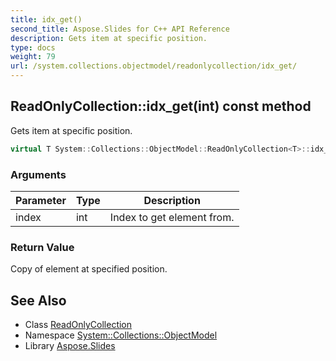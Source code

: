 ```yaml
---
title: idx_get()
second_title: Aspose.Slides for C++ API Reference
description: Gets item at specific position.
type: docs
weight: 79
url: /system.collections.objectmodel/readonlycollection/idx_get/
---
```

## ReadOnlyCollection::idx_get(int) const method


Gets item at specific position.

```cpp
virtual T System::Collections::ObjectModel::ReadOnlyCollection<T>::idx_get(int index) const override
```


### Arguments

| Parameter | Type | Description |
| --- | --- | --- |
| index | int | Index to get element from. |

### Return Value

Copy of element at specified position.

## See Also

* Class [ReadOnlyCollection](../)
* Namespace [System::Collections::ObjectModel](../../)
* Library [Aspose.Slides](../../../)